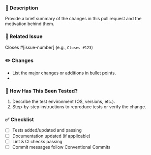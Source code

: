 ### 🚀 Description
Provide a brief summary of the changes in this pull request and the motivation behind them.

### 🔗 Related Issue
Closes #[issue-number] (e.g., `Closes #123`)

### ✏️ Changes
- List the major changes or additions in bullet points.
-

### 🧪 How Has This Been Tested?
1. Describe the test environment (OS, versions, etc.).
2. Step-by-step instructions to reproduce tests or verify the change.

### ✅ Checklist
- [ ] Tests added/updated and passing
- [ ] Documentation updated (if applicable)
- [ ] Lint & CI checks passing
- [ ] Commit messages follow Conventional Commits
